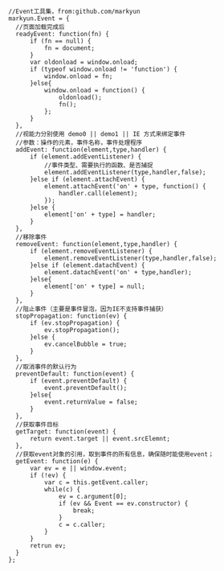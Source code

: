 	//Event工具集，from:github.com/markyun
	markyun.Event = {
	  //页面加载完成后
	  readyEvent: function(fn) {
	      if (fn == null) {
	          fn = document;
	      }
	      var oldonload = window.onload;
	      if (typeof window.onload != 'function') {
	          window.onload = fn;
	      }else{
	          window.onload = function() {
	              oldonload();
	              fn();
	          };
	      }
	  },
	  //视能力分别使用 demo0 || demo1 || IE 方式来绑定事件
	  //参数：操作的元素，事件名称，事件处理程序
	  addEvent: function(element,type,handler) {
	      if (element.addEventListener) {
	          //事件类型、需要执行的函数、是否捕捉
	          element.addEventListener(type,handler,false);
	      }else if (element.attachEvent) {
	          element.attachEvent('on' + type, function() {
	              handler.call(element);
	          });
	      }else {
	          element['on' + type] = handler;
	      }
	  },
	  //移除事件
	  removeEvent: function(element,type,handler) {
	      if (element.removeEventListener) {
	          element.removeEventListener(type,handler,false);
	      }else if (element.datachEvent) {
	          element.datachEvent('on' + type,handler);
	      }else{
	          element['on' + type] = null;
	      }
	  },
	  //阻止事件（主要是事件冒泡，因为IE不支持事件捕获）
	  stopPropagation: function(ev) {
	      if (ev.stopPropagation) {
	          ev.stopPropagation();
	      }else {
	          ev.cancelBubble = true;
	      }
	  },
	  //取消事件的默认行为
	  preventDefault: function(event) {
	      if (event.preventDefault) {
	          event.preventDefault();
	      }else{
	          event.returnValue = false;
	      }
	  },
	  //获取事件目标
	  getTarget: function(event) {
	      return event.target || event.srcElemnt;
	  },
	  //获取event对象的引用，取到事件的所有信息，确保随时能使用event；
	  getEvent: function(e) {
	      var ev = e || window.event;
	      if (!ev) {
	          var c = this.getEvent.caller;
	          while(c) {
	              ev = c.argument[0];
	              if (ev && Event == ev.constructor) {
	                  break;
	              }
	              c = c.caller;
	          }
	      }
	      retrun ev;
	  }
	};